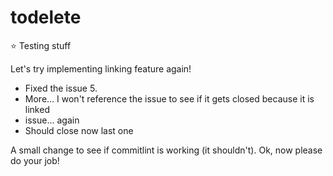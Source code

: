 # todelete

⭐ Testing stuff

Let's try implementing linking feature again!

- Fixed the issue 5.
- More... I won't reference the issue to see if it gets closed because it is linked
- issue... again
- Should close now
  last one

A small change to see if commitlint is working (it shouldn't). Ok, now please do your job!
